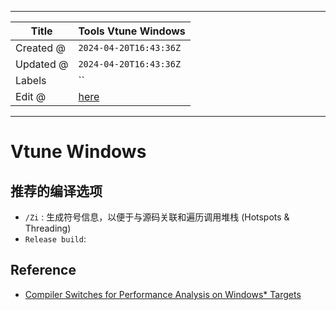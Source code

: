 -----

| Title     | Tools Vtune Windows                               |
| --------- | ------------------------------------------------- |
| Created @ | `2024-04-20T16:43:36Z`                            |
| Updated @ | `2024-04-20T16:43:36Z`                            |
| Labels    | \`\`                                              |
| Edit @    | [here](https://github.com/junxnone/opt/issues/50) |

-----

# Vtune Windows

## 推荐的编译选项

  - `/Zi` : 生成符号信息，以便于与源码关联和遍历调用堆栈 (Hotspots & Threading)
  - `Release build`:

## Reference

  - [Compiler Switches for Performance Analysis on Windows\*
    Targets](https://www.intel.com/content/www/us/en/docs/vtune-profiler/user-guide/2024-1/compiler-switches-perf-analysis-windows-targets.html)
